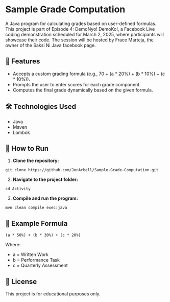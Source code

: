 # Sample Grade Computation
A Java program for calculating grades based on user-defined formulas. This project is part of Episode 4: DemoNyo! 
DemoKo!, a Facebook Live coding demonstration scheduled for March 2, 2025, where participants will showcase their code. 
The session will be hosted by Frace Marteja, the owner of the Saksi Ni Java facebook page.

## 📌 Features
- Accepts a custom grading formula (e.g., 70 + (a * 20%) + (b * 10%) + (c * 10%)).
- Prompts the user to enter scores for each grade component.
- Computes the final grade dynamically based on the given formula.

## 🛠️ Technologies Used
- Java
- Maven
- Lombok

## 🚀 How to Run
1. **Clone the repository:**

 ```git clone https://github.com/JonArbell/Sample-Grade-Computation.git```

2. **Navigate to the project folder:**

```cd Activity```

3. **Compile and run the program:**

```mvn clean compile exec:java```


## 📝 Example Formula

```(a * 50%) + (b * 30%) + (c * 20%)```

Where:

- a = Written Work
- b = Performance Task
- c = Quarterly Assessment

## 📄 License
This project is for educational purposes only.